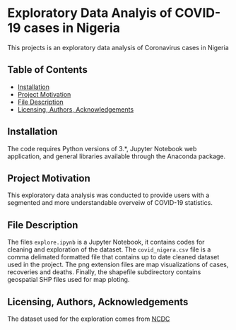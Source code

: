 # Exploratory Data Analyis of COVID-19 cases in Nigeria

This projects is an exploratory data analysis of Coronavirus cases in Nigeria

## Table of Contents
* [Installation](#Installation)
* [Project Motivation](#motivation)
* [File Description](#description)
* [Licensing, Authors, Acknowledgements](#licensing)

## Installation <a name="Installation"></a>
The code requires Python versions of 3.*, Jupyter Notebook web application, and general libraries available through the Anaconda package.

## Project Motivation <a name="motivation"></a>
This exploratory data analysis was conducted to provide users with a segmented and more understandable overveiw of COVID-19 statistics.

## File Description <a name="description"></a>
The files `explore.ipynb` is a Jupyter Notebook, it contains codes for cleaning and exploration of the dataset. The `covid_nigera.csv` file is a comma delimated formatted file that contains up to date cleaned dataset used in the project. The png extension files are map visualizations of cases, recoveries and deaths. Finally, the shapefile subdirectory contains geospatial SHP files used for map ploting.

## Licensing, Authors, Acknowledgements <a name="licensing"></a>
The dataset used for the exploration comes from [NCDC](https://covid19.ncdc.gov.ng/)
